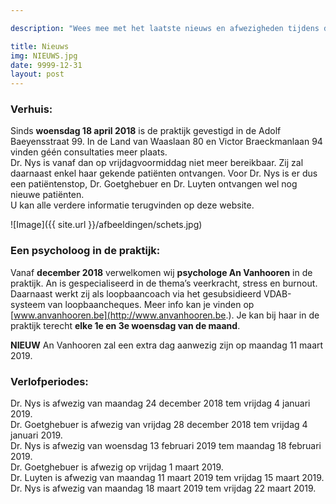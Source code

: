 ```yaml
---

description: "Wees mee met het laatste nieuws en afwezigheden tijdens de verlofperiodes."

title: Nieuws
img: NIEUWS.jpg
date: 9999-12-31
layout: post
---
```


### Verhuis:

Sinds **woensdag 18 april 2018** is de praktijk gevestigd in de Adolf Baeyensstraat 99. In de Land van Waaslaan 80 en Victor Braeckmanlaan 94 vinden géén consultaties meer plaats. <br>
Dr. Nys is vanaf dan op vrijdagvoormiddag niet meer bereikbaar. Zij zal daarnaast enkel haar gekende patiënten ontvangen. Voor Dr. Nys is er dus een patiëntenstop, Dr. Goetghebuer en Dr. Luyten ontvangen wel nog nieuwe patiënten. <br> U kan alle verdere informatie terugvinden op deze website.

![Image]({{ site.url }}/afbeeldingen/schets.jpg)


### Een psycholoog in de praktijk:
Vanaf **december 2018** verwelkomen wij **psychologe An Vanhooren** in de praktijk. An is gespecialiseerd in de thema’s veerkracht, stress en burnout. Daarnaast werkt zij als loopbaancoach via het gesubsidieerd VDAB-systeem van loopbaancheques. Meer info kan je vinden op [www.anvanhooren.be](http://www.anvanhooren.be.). Je kan bij haar in de praktijk terecht **elke 1e en 3e woensdag van de maand**. <br>

**NIEUW** An Vanhooren zal een extra dag aanwezig zijn op maandag 11 maart 2019.

### Verlofperiodes:

Dr. Nys is afwezig van maandag 24 december 2018 tem vrijdag 4 januari 2019. <br>
Dr. Goetghebuer is afwezig van vrijdag 28 december 2018 tem vrijdag 4 januari 2019. <br>
Dr. Nys is afwezig van woensdag 13 februari 2019 tem maandag 18 februari 2019. <br>
Dr. Goetghebuer is afwezig op vrijdag 1 maart 2019. <br>
Dr. Luyten is afwezig van maandag 11 maart 2019 tem vrijdag 15 maart 2019. <br>
Dr. Nys is afwezig van maandag 18 maart 2019 tem vrijdag 22 maart 2019.

